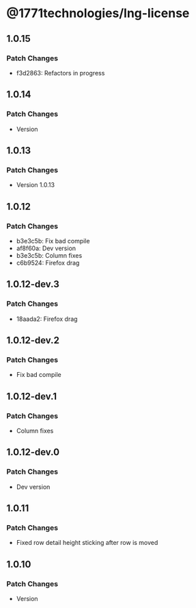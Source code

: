 # @1771technologies/lng-license

## 1.0.15

### Patch Changes

- f3d2863: Refactors in progress

## 1.0.14

### Patch Changes

- Version

## 1.0.13

### Patch Changes

- Version 1.0.13

## 1.0.12

### Patch Changes

- b3e3c5b: Fix bad compile
- af8f60a: Dev version
- b3e3c5b: Column fixes
- c6b9524: Firefox drag

## 1.0.12-dev.3

### Patch Changes

- 18aada2: Firefox drag

## 1.0.12-dev.2

### Patch Changes

- Fix bad compile

## 1.0.12-dev.1

### Patch Changes

- Column fixes

## 1.0.12-dev.0

### Patch Changes

- Dev version

## 1.0.11

### Patch Changes

- Fixed row detail height sticking after row is moved

## 1.0.10

### Patch Changes

- Version
